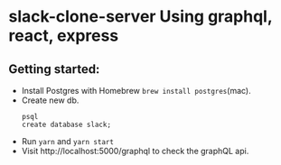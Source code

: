 # slack-clone-server Using graphql, react, express

## Getting started:
- Install Postgres with Homebrew ```brew install postgres```(mac).
- Create new db. 
  ```
  psql
  create database slack;
  ```
- Run ```yarn``` and ```yarn start```
- Visit http://localhost:5000/graphql to check the graphQL api.